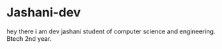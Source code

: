 # Jashani-dev 
hey there i am dev jashani student of computer science and engineering.
<br>
Btech 2nd year.

